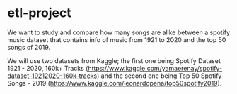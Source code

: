 # etl-project
We want to study and compare how many songs are alike between a spotify music dataset that contains info of music from 1921 to 2020 and the top 50 songs of 2019.

We will use two datasets from Kaggle; the first one being Spotify Dataset 1921 - 2020, 160k+ Tracks (https://www.kaggle.com/yamaerenay/spotify-dataset-19212020-160k-tracks) and the second one being Top 50 Spotify Songs - 2019 (https://www.kaggle.com/leonardopena/top50spotify2019).
